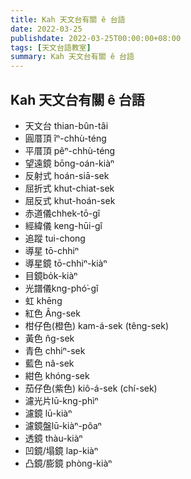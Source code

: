 ```yaml
---
title: Kah 天文台有關 ê 台語
date: 2022-03-25
publishdate: 2022-03-25T00:00:00+08:00
tags: [天文台語教室]
summary: Kah 天文台有關 ê 台語
---
```


## Kah 天文台有關 ê 台語
- 天文台 thian-bûn-tâi
- 圓厝頂 îⁿ-chhù-téng
- 平厝頂 pêⁿ-chhù-téng
- 望遠鏡 bōng-oán-kiàⁿ
- 反射式 hoán-siā-sek
- 屈折式 khut-chiat-sek
- 屈反式 khut-hoán-sek
- 赤道儀chhek-tō-gî
- 經緯儀 keng-hūi-gî
- 追蹤 tui-chong
- 導星 tō-chhiⁿ
- 導星鏡 tō-chhiⁿ-kiàⁿ
- 目鏡bo̍k-kiàⁿ
- 光譜儀kng-phó͘-gî
- 虹 khēng
- 紅色 Âng-sek
- 柑仔色(橙色) kam-á-sek (têng-sek)
- 黃色 n̂g-sek
- 青色 chhiⁿ-sek
- 藍色 nâ-sek
- 紺色 khóng-sek
- 茄仔色(紫色) kiô-á-sek (chí-sek)
- 濾光片lū-kng-phìⁿ
- 濾鏡 lū-kiàⁿ
- 濾鏡盤lū-kiàⁿ-pôaⁿ
- 透鏡 thàu-kiàⁿ
- 凹鏡/塌鏡 lap-kiàⁿ
- 凸鏡/膨鏡 phòng-kiàⁿ

